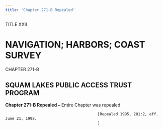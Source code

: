 ```yaml
---
title: 'Chapter 271-B Repealed'
---
```


TITLE XXII
                                             
NAVIGATION; HARBORS; COAST SURVEY
=================================

CHAPTER 271-B
                                             
SQUAM LAKES PUBLIC ACCESS TRUST PROGRAM
---------------------------------------

**Chapter 271-B Repealed –** Entire Chapter was repealed


                                             [Repealed 1995, 281:2, eff. June 21, 1998.
                                             ]
